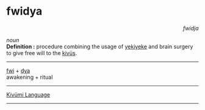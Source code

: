 
# fwidya

<div align="right"><i>fwidja</i></div>

*noun*  
**Definition :** procedure combining the usage of [yekiyeke](yekiyeke.md) and brain surgery to give free will to the [kivüs](kivü.md).

---

[fwi](fwi.md) + [dya](dya.md)  
awakening + ritual  

---

[Kivümi Language](../README.md)

---
